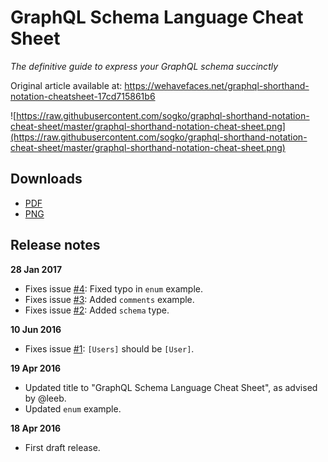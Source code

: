 # GraphQL Schema Language Cheat Sheet
_The definitive guide to express your GraphQL schema succinctly_

Original article available at: https://wehavefaces.net/graphql-shorthand-notation-cheatsheet-17cd715861b6

![https://raw.githubusercontent.com/sogko/graphql-shorthand-notation-cheat-sheet/master/graphql-shorthand-notation-cheat-sheet.png](https://raw.githubusercontent.com/sogko/graphql-shorthand-notation-cheat-sheet/master/graphql-shorthand-notation-cheat-sheet.png)


## Downloads
- [PDF](https://github.com/sogko/graphql-shorthand-notation-cheat-sheet/raw/master/graphql-shorthand-notation-cheat-sheet.pdf)
- [PNG](https://raw.githubusercontent.com/sogko/graphql-shorthand-notation-cheat-sheet/master/graphql-shorthand-notation-cheat-sheet.png)

## Release notes
__28 Jan 2017__
 - Fixes issue [#4](https://github.com/sogko/graphql-shorthand-notation-cheat-sheet/issues/4): Fixed typo in `enum` example.
 - Fixes issue [#3](https://github.com/sogko/graphql-shorthand-notation-cheat-sheet/issues/3): Added `comments` example.
 - Fixes issue [#2](https://github.com/sogko/graphql-shorthand-notation-cheat-sheet/issues/2): Added `schema` type.

__10 Jun 2016__
 - Fixes issue [#1](https://github.com/sogko/graphql-shorthand-notation-cheat-sheet/issues/1): `[Users]` should be `[User]`.
 
__19 Apr 2016__
 - Updated title to "GraphQL Schema Language Cheat Sheet", as advised by @leeb.
 - Updated `enum` example.

__18 Apr 2016__
- First draft release.
